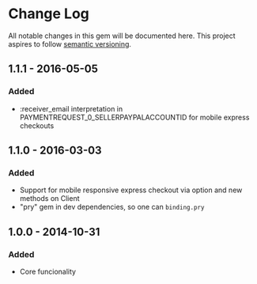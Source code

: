 # Change Log
All notable changes in this gem will be documented here.
This project aspires to follow [semantic versioning](http://semver.org).

## 1.1.1 - 2016-05-05
### Added
- :receiver_email interpretation in PAYMENTREQUEST_0_SELLERPAYPALACCOUNTID for mobile express checkouts

## 1.1.0 - 2016-03-03
### Added
- Support for mobile responsive express checkout via option and new methods on Client
- "pry" gem in dev dependencies, so one can `binding.pry`

## 1.0.0 - 2014-10-31
### Added
- Core funcionality

